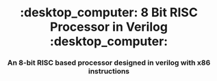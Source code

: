 
<h1 align="center">:desktop_computer: 8 Bit RISC Processor in Verilog :desktop_computer:</h1>
<h3 align="center">An 8-bit RISC based processor designed in verilog with x86 instructions</h3>
<div align="center>
            ![Verilog](https://img.shields.io/badge/Verilog-Verilog--2001%20(IEEE%20Standard%201364--2001)-blue) 
            ![HDL Design](https://img.shields.io/badge/Quartus%20Pro%2021.2%20-Cyclone%2010-green) 
            ![Simulation](https://img.shields.io/badge/Model%20Sim-Intel%20FPGA%20Edition-lightgrey) 
</div>

